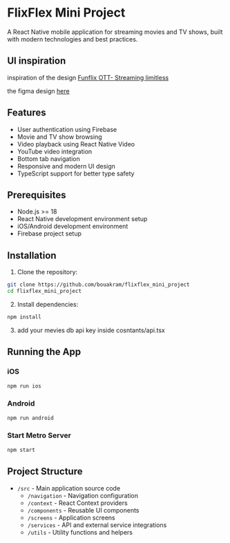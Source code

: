# FlixFlex Mini Project

A React Native mobile application for streaming movies and TV shows, built with modern technologies and best practices.

## UI inspiration

inspiration of the design [Funflix OTT- Streaming limitless](https://ui8.net/netro-creative/products/funflix-ott--streaming-limitless?rel=timer)

the figma design [here](https://www.figma.com/design/vchdGdNEscfjom9Zr7VpPA/flixflex?node-id=0-1&t=ExR7GmiOt7B77qhm-1)

## Features

- User authentication using Firebase
- Movie and TV show browsing
- Video playback using React Native Video
- YouTube video integration
- Bottom tab navigation
- Responsive and modern UI design
- TypeScript support for better type safety

## Prerequisites

- Node.js >= 18
- React Native development environment setup
- iOS/Android development environment
- Firebase project setup

## Installation

1. Clone the repository:
```bash
git clone https://github.com/bouakram/flixflex_mini_project
cd flixflex_mini_project
```

2. Install dependencies:
```bash
npm install
```

3. add your mevies db api key inside cosntants/api.tsx

## Running the App

### iOS
```bash
npm run ios
```

### Android
```bash
npm run android
```

### Start Metro Server
```bash
npm start
```

## Project Structure

- `/src` - Main application source code
  - `/navigation` - Navigation configuration
  - `/context` - React Context providers
  - `/components` - Reusable UI components
  - `/screens` - Application screens
  - `/services` - API and external service integrations
  - `/utils` - Utility functions and helpers
